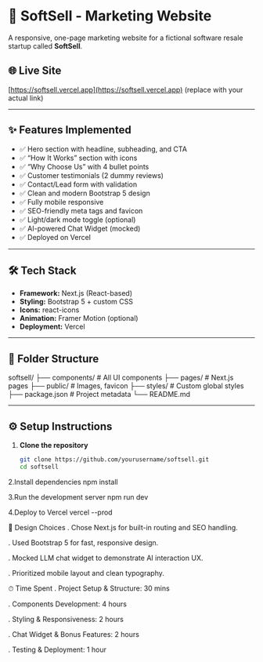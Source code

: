 # 🚀 SoftSell - Marketing Website

A responsive, one-page marketing website for a fictional software resale startup called **SoftSell**.

## 🌐 Live Site

[https://softsell.vercel.app](https://softsell.vercel.app) (replace with your actual link)

---

## ✨ Features Implemented

- ✅ Hero section with headline, subheading, and CTA
- ✅ “How It Works” section with icons
- ✅ “Why Choose Us” with 4 bullet points
- ✅ Customer testimonials (2 dummy reviews)
- ✅ Contact/Lead form with validation
- ✅ Clean and modern Bootstrap 5 design
- ✅ Fully mobile responsive
- ✅ SEO-friendly meta tags and favicon
- ✅ Light/dark mode toggle (optional)
- ✅ AI-powered Chat Widget (mocked)
- ✅ Deployed on Vercel

---

## 🛠️ Tech Stack

- **Framework:** Next.js (React-based)
- **Styling:** Bootstrap 5 + custom CSS
- **Icons:** react-icons
- **Animation:** Framer Motion (optional)
- **Deployment:** Vercel

---

## 📁 Folder Structure

softsell/
├── components/ # All UI components
├── pages/ # Next.js pages
├── public/ # Images, favicon
├── styles/ # Custom global styles
├── package.json # Project metadata
└── README.md



---

## ⚙️ Setup Instructions

1. **Clone the repository**
   ```bash
   git clone https://github.com/yourusername/softsell.git
   cd softsell

2.Install dependencies
npm install

3.Run the development server
npm run dev

4.Deploy to Vercel
vercel --prod

🧠 Design Choices
. Chose Next.js for built-in routing and SEO handling.

. Used Bootstrap 5 for fast, responsive design.

. Mocked LLM chat widget to demonstrate AI interaction UX.

. Prioritized mobile layout and clean typography.


⏱ Time Spent
. Project Setup & Structure: 30 mins

. Components Development: 4 hours

. Styling & Responsiveness: 2 hours

. Chat Widget & Bonus Features: 2 hours

. Testing & Deployment: 1 hour

